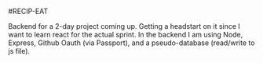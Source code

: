 #RECIP-EAT

Backend for a 2-day project coming up. Getting a headstart on it since I want to learn react for the actual sprint. In the backend I am using Node, Express, Github Oauth (via Passport), and a pseudo-database (read/write to js file).
